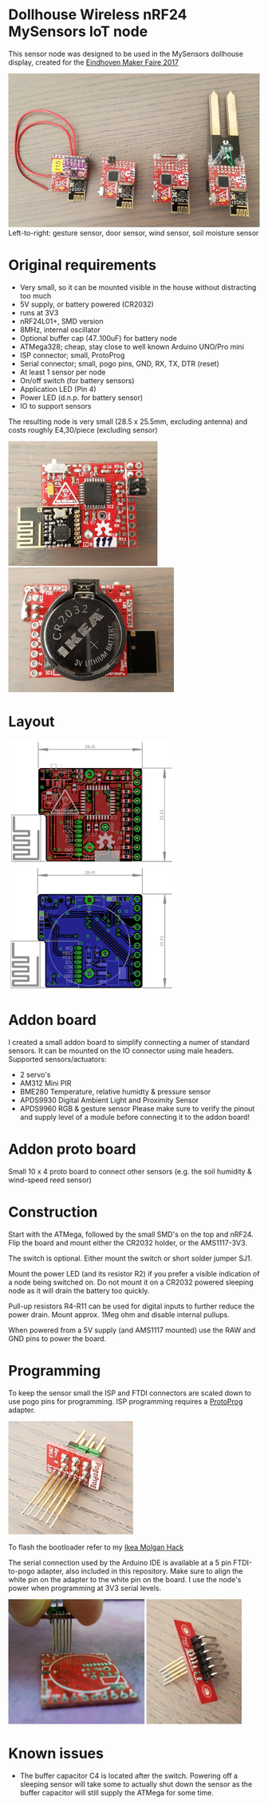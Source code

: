 # Dollhouse Wireless nRF24 MySensors IoT node

This sensor node was designed to be used in the MySensors dollhouse display, created for the [Eindhoven Maker Faire 2017](http://www.eindhovenmakerfaire.nl)

<img src="https://raw.githubusercontent.com/Yveaux/Dollhouse_Wireless_Node/master/images/multiple.jpg">
Left-to-right: gesture sensor, door sensor, wind sensor, soil moisture sensor

Original requirements
========
* Very small, so it can be mounted visible in the house without distracting too much 
* 5V supply, or battery powered (CR2032)
* runs at 3V3
* nRF24L01+, SMD version
* 8MHz, internal oscillator
* Optional buffer cap (47..100uF) for battery node
* ATMega328; cheap, stay close to well known Arduino UNO/Pro mini
* ISP connector; small, ProtoProg
* Serial connector; small, pogo pins, GND, RX, TX, DTR (reset)
* At least 1 sensor per node
* On/off switch (for battery sensors)
* Application LED (Pin 4)
* Power LED (d.n.p. for battery sensor)
* IO to support sensors

The resulting node is very small (28.5 x 25.5mm, excluding antenna) and costs roughly E4,30/piece (excluding sensor)

<img src="https://raw.githubusercontent.com/Yveaux/Dollhouse_Wireless_Node/master/images/top_pcb.jpg" height="250"> <img src="https://raw.githubusercontent.com/Yveaux/Dollhouse_Wireless_Node/master/images/bottom_pcb.jpg" height="250">

Layout
========
<img src="https://raw.githubusercontent.com/Yveaux/Dollhouse_Wireless_Node/master/images/top.png" height="250"> <img src="https://raw.githubusercontent.com/Yveaux/Dollhouse_Wireless_Node/master/images/bottom.png" height="250">

Addon board
========
I created a small addon board to simplify connecting a numer of standard sensors. It can be mounted on the IO connector using male headers.
Supported sensors/actuators:
* 2 servo's
* AM312 Mini PIR
* BME280 Temperature, relative humidty & pressure sensor
* APDS9930 Digital Ambient Light and Proximity Sensor
* APDS9960 RGB & gesture sensor
Please make sure to verify the pinout and supply level of a module before connecting it to the addon board!

Addon proto board
========
Small 10 x 4 proto board to connect other sensors (e.g. the soil humidity & wind-speed reed sensor)

Construction
========
Start with the ATMega, followed by the small SMD's on the top and nRF24. Flip the board and mount either the CR2032 holder, or the AMS1117-3V3.

The switch is optional. Either mount the switch or short solder jumper SJ1.

Mount the power LED (and its resistor R2) if you prefer a visible indication of a node being switched on. Do not mount it on a CR2032 powered sleeping node as it will drain the battery too quickly.

Pull-up resistors R4-R11 can be used for digital inputs to further reduce the power drain. Mount approx. 1Meg ohm and disable internal pullups.

When powered from a 5V supply (and AMS1117 mounted) use the RAW and GND pins to power the board.

Programming
========
To keep the sensor small the ISP and FTDI connectors are scaled down to use pogo pins for programming.
ISP programming requires a [ProtoProg](http://protofusion.org/wordpress/2013/05/open-hardware-pogo-pin-programmer/) adapter.

<img src="https://raw.githubusercontent.com/Yveaux/Dollhouse_Wireless_Node/master/images/proto_prog.jpg">

To flash the bootloader refer to my [Ikea Molgan Hack](https://github.com/Yveaux/Ikea_Molgan_Hack)

The serial connection used by the Arduino IDE is available at a 5 pin FTDI-to-pogo adapter, also included in this repository. Make sure to align the white pin on the adapter to the white pin on the board. I use the node's power when programming at 3V3 serial levels.

<img src="https://raw.githubusercontent.com/Yveaux/Dollhouse_Wireless_Node/master/images/pogo_ftdi_node.jpg" height="250"> <img src="https://raw.githubusercontent.com/Yveaux/Dollhouse_Wireless_Node/master/images/pogo_ftdi_adapter.jpg" height="250">

Known issues
========
* The buffer capacitor C4 is located after the switch. Powering off a sleeping sensor will take some to actually shut down the sensor as the buffer capacitor will still supply the ATMega for some time.
